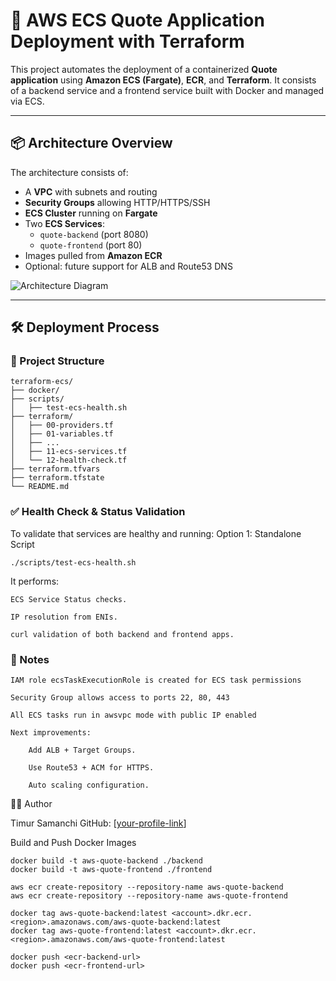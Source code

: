 
# 🚀 AWS ECS Quote Application Deployment with Terraform

This project automates the deployment of a containerized **Quote application** using **Amazon ECS (Fargate)**, **ECR**, and **Terraform**. It consists of a backend service and a frontend service built with Docker and managed via ECS.

---

## 📦 Architecture Overview

The architecture consists of:
- A **VPC** with subnets and routing
- **Security Groups** allowing HTTP/HTTPS/SSH
- **ECS Cluster** running on **Fargate**
- Two **ECS Services**:
  - `quote-backend` (port 8080)
  - `quote-frontend` (port 80)
- Images pulled from **Amazon ECR**
- Optional: future support for ALB and Route53 DNS

![Architecture Diagram](../A_flowchart_diagram_in_digital_vector_graphic_form.png)

---

## 🛠️ Deployment Process

### 📁 Project Structure

```
terraform-ecs/
├── docker/
├── scripts/
│   ├── test-ecs-health.sh
├── terraform/
│   ├── 00-providers.tf
│   ├── 01-variables.tf
│   ├── ...
│   ├── 11-ecs-services.tf
│   └── 12-health-check.tf
├── terraform.tfvars
├── terraform.tfstate
└── README.md

```

### ✅ Health Check & Status Validation

To validate that services are healthy and running:
Option 1: Standalone Script
```
./scripts/test-ecs-health.sh
```
It performs:

    ECS Service Status checks. 

    IP resolution from ENIs. 

    curl validation of both backend and frontend apps. 

### 🧠 Notes

    IAM role ecsTaskExecutionRole is created for ECS task permissions

    Security Group allows access to ports 22, 80, 443

    All ECS tasks run in awsvpc mode with public IP enabled

    Next improvements:  

        Add ALB + Target Groups. 

        Use Route53 + ACM for HTTPS. 

        Auto scaling configuration. 


👨‍💻 Author

Timur Samanchi
GitHub: [[your-profile-link](https://github.com/timursamanchi)]

Build and Push Docker Images
```
docker build -t aws-quote-backend ./backend
docker build -t aws-quote-frontend ./frontend

aws ecr create-repository --repository-name aws-quote-backend
aws ecr create-repository --repository-name aws-quote-frontend

docker tag aws-quote-backend:latest <account>.dkr.ecr.<region>.amazonaws.com/aws-quote-backend:latest
docker tag aws-quote-frontend:latest <account>.dkr.ecr.<region>.amazonaws.com/aws-quote-frontend:latest

docker push <ecr-backend-url>
docker push <ecr-frontend-url>
```
